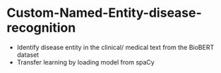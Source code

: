 # Custom-Named-Entity-disease-recognition
- Identify disease entity in the clinical/ medical text from the BioBERT dataset
- Transfer learning by loading model from spaCy

